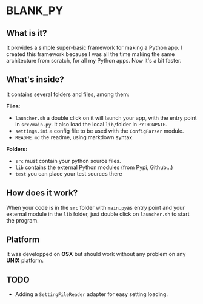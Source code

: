 # BLANK_PY
## What is it?
It provides a simple super-basic framework for making a Python app. I created this framework because I was all the time making the same architecture from scratch, for all my Python apps. Now it's a bit faster.

## What's inside?
It contains several folders and files, among them:

**Files:**

- `launcher.sh` a double click on it will launch your app, with the entry point in `src/main.py`. It also load  the local  `lib/`folder in `PYTHONPATH`.
- `settings.ini` a config file to be used with the `ConfigParser` module.
- `README.md` the readme, using markdown syntax.

**Folders:**

- `src` must contain your python source files.
- `lib` contains the external Python modules (from Pypi, Github...)
- `test` you can place your test sources there

## How does it work?
When your code is in the `src` folder with `main.py`as entry point and your external module in the `lib` folder, just double click on `launcher.sh` to start the program.


## Platform
It was developped on **OSX** but should work without any problem on any **UNIX** platform.

## TODO
- Adding a `SettingFileReader` adapter for easy setting loading.